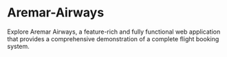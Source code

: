 # Aremar-Airways
Explore Aremar Airways, a feature-rich and fully functional web application that provides a comprehensive demonstration of a complete flight booking system.
